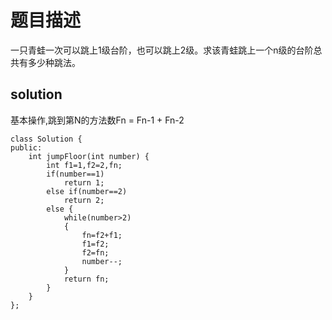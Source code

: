 # 题目描述
一只青蛙一次可以跳上1级台阶，也可以跳上2级。求该青蛙跳上一个n级的台阶总共有多少种跳法。
## solution
基本操作,跳到第N的方法数Fn = Fn-1 + Fn-2
```
class Solution {
public:
    int jumpFloor(int number) {
        int f1=1,f2=2,fn;
        if(number==1)
            return 1;
        else if(number==2)
            return 2;
        else {
            while(number>2)
            {
                fn=f2+f1;
                f1=f2;
                f2=fn;
                number--;
            }
            return fn;
        }
    }
};
```
